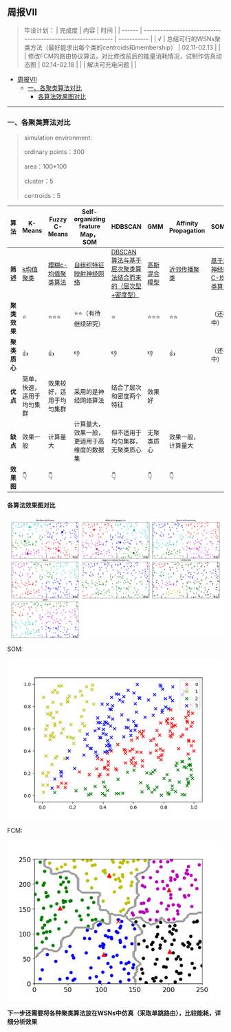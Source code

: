 ## 周报Ⅶ



> 毕设计划：
> | 完成度 | 内容                                                         | 时间        |
> | ------ | ------------------------------------------------------------ | ----------- |
> | √      | 总结可行的WSNs聚类方法（最好能求出每个类的centroids和membership） | 02.11-02.13 |
> |        | 修改FCM的路由协议算法，对比修改前后的能量消耗情况，试制作仿真动态图 | 02.14-02.18 |
> |        | 解决可充电问题                                               |             |

* [周报Ⅶ](#%E5%91%A8%E6%8A%A5%E2%85%B6)                                                                                 
  *  [一、各聚类算法对比](#%E4%B8%80%E5%90%84%E8%81%9A%E7%B1%BB%E7%AE%97%E6%B3%95%E5%AF%B9%E6%AF%94)                        
     * [各算法效果图对比](#%E5%90%84%E7%AE%97%E6%B3%95%E6%95%88%E6%9E%9C%E5%9B%BE%E5%AF%B9%E6%AF%94) 

---



### 一、各聚类算法对比

>simulation environment:
>
>ordinary points：300
>
>area：100*100
>
>cluster：5
>
>centroids：5

| 算法         | K-Means | Fuzzy C-Means | Self-organizing feature Map，SOM | HDBSCAN | GMM  | Affinity Propagation | SOM+FCM |
| ------------ | ------- | ------------- | -------------------------------- | ------- | ---- | ---------------------- | ---------------------- |
| **简述**     | [k均值聚类](https://www.cnblogs.com/lliuye/p/9144312.html) | [模糊c-均值聚类算法](https://blog.csdn.net/on2way/article/details/47087201) | [自组织特征映射神经网络](https://www.cnblogs.com/gaosheng12138/p/8028021.html) | [DBSCAN算法与基于层次聚类算法结合而来的（层次型+密度型）](https://blog.csdn.net/ACM_hades/article/details/90906677) | [高斯混合模型](http://blog.sina.com.cn/s/blog_a36a563e0102y2ec.html) | [近邻传播聚类](http://wiki.swarma.net/index.php/Affinity_propagation_聚类) | [基于SOM神经网络的C-均值聚类算法](https://www.ixueshu.com/document/d74a2f857e1942e4.html) |
| **聚类效果** | ⭐ | ⭐⭐⭐ | ⭐⭐（有待继续研究） | ⭐ | ⭐⭐⭐ | ⭐⭐ | （还在研究中） |
| **聚类质心** | 👍 | 👍 | 👎 | 👎 | 👎 | 👍 | （还在研究中） |
| **优点** | 简单，快速，适用于均匀集群 | 效果较好，适用于均匀集群 | 采用的是神经网络算法 | 结合了层次和密度两个特征 | 效果好 |                        |                        |
| **缺点** | 效果一般 | 计算量大 | 计算量大，效果一般，更适用于高维度的数据集 | 但不适用于均匀集群，无聚类质心 | 无聚类质心 | 效果一般，计算量大 | |
| **效果图** | 👇 | 👇 | | 👇 | 👇 | 👇 | |

#### 各算法效果图对比



![comparing]( https://github.com/HenryChen1/Graduation-design-of-Wireless-sensor-network/blob/master/pic/report-7-1.png )

SOM:

![report-7-2](https://github.com/HenryChen1/Graduation-design-of-Wireless-sensor-network/blob/master/pic/report-7-2.png)

FCM: 

![report-7-3]( https://github.com/HenryChen1/Graduation-design-of-Wireless-sensor-network/blob/master/pic/report-7-3.png )



**下一步还需要将各种聚类算法放在WSNs中仿真（采取单跳路由），比较能耗，详细分析效果**